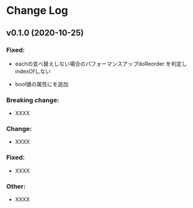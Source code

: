 # Change Log


## v0.1.0 (2020-10-25)
	
### Fixed:
- eachの並べ替えしない場合のパフォーマンスアップdoReorder を判定しindexOfしない

- bool値の属性にを追加





### Breaking change:
- XXXX

### Change:
- XXXX

### Fixed:
- XXXX

### Other:
- XXXX
